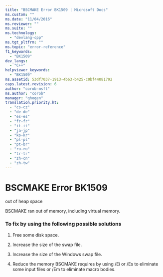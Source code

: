 ```yaml
---
title: "BSCMAKE Error BK1509 | Microsoft Docs"
ms.custom: ""
ms.date: "11/04/2016"
ms.reviewer: ""
ms.suite: ""
ms.technology: 
  - "devlang-cpp"
ms.tgt_pltfrm: ""
ms.topic: "error-reference"
f1_keywords: 
  - "BK1509"
dev_langs: 
  - "C++"
helpviewer_keywords: 
  - "BK1509"
ms.assetid: 53df7037-1913-4b63-b425-c0bf44081792
caps.latest.revision: 6
author: "corob-msft"
ms.author: "corob"
manager: "ghogen"
translation.priority.ht: 
  - "cs-cz"
  - "de-de"
  - "es-es"
  - "fr-fr"
  - "it-it"
  - "ja-jp"
  - "ko-kr"
  - "pl-pl"
  - "pt-br"
  - "ru-ru"
  - "tr-tr"
  - "zh-cn"
  - "zh-tw"
---
```

# BSCMAKE Error BK1509
out of heap space  
  
 BSCMAKE ran out of memory, including virtual memory.  
  
### To fix by using the following possible solutions  
  
1.  Free some disk space.  
  
2.  Increase the size of the swap file.  
  
3.  Increase the size of the Windows swap file.  
  
4.  Reduce the memory BSCMAKE requires by using /Ei or /Es to eliminate some input files or /Em to eliminate macro bodies.